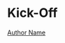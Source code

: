 <!--
title: ESI-far Workshop Kick-Off
description: Practical Matters
author: Ole Mussmann
version: 4.3.1
plugins: RevealMarkdown, RevealChalkboard, RevealHighlight, RevealMath.KaTeX, RevealMenu, RevealNotes, RevealSearch, RevealZoom
-->

<!-- .slide: data-state="blue_overlay yellow_flag yellow_strip purple_half_circle_bottom purple_blob right_e_top" data-background-video="./files/football_-_101791 (540p).mp4" data-background-video-loop data-background-video-muted="true" -->
<!-- https://pixabay.com/videos/football-soccer-kick-101791/ -->

# Kick-Off

[Author Name](mailto:a.name@esciencecenter.nl)
